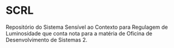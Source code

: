 # SCRL

Repositório do Sistema Sensível ao Contexto para Regulagem de Luminosidade que conta nota para a matéria de Oficina de Desenvolvimento de Sistemas 2.
